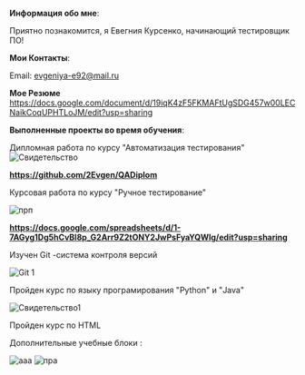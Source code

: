 **Информация обо мне**:
 
Приятно познакомится, я Евегния Курсенко, начинающий тестировщик ПО!

**Мои Контакты**:

 Email: evgeniya-e92@mail.ru
 
**Мое Резюме**
 https://docs.google.com/document/d/19iqK4zF5FKMAFtUgSDG457w00LECNaikCoqUPHTLoJM/edit?usp=sharing
 

  
**Выполненные проекты во время обучения**:
 
Дипломная работа по курсу "Автоматизация тестирования"
![Свидетельство](https://user-images.githubusercontent.com/107884351/209113745-53cb1c24-2780-45df-9642-e66c369c1fb1.png)

**https://github.com/2Evgen/QADiplom**


Курсовая работа по курсу "Ручное тестирование" 

![прп](https://user-images.githubusercontent.com/107884351/209113911-1d235156-5382-42f7-8372-62ebbdcc65d1.png)


**https://docs.google.com/spreadsheets/d/1-7AGyg1Dg5hCvBI8p_G2Arr9Z2tONY2JwPsFyaYQWlg/edit?usp=sharing**

Изучен Git -система контроля версий 

![Git 1](https://user-images.githubusercontent.com/107884351/209645736-26ea47bb-9ad3-4d0c-afcc-6891288e8355.png)


Пройден курс по языку програмирования "Python" и "Java"

![Свидетельство1](https://user-images.githubusercontent.com/107884351/209114570-d85302f7-667a-42ac-ad02-840683c9d317.png)



Пройден курс по HTML

Дополнительные учебные блоки :

![ааа](https://user-images.githubusercontent.com/107884351/209115275-3abce544-9275-4125-b6b3-cf64134d297e.png)
![пра](https://user-images.githubusercontent.com/107884351/209115282-7df470d5-d8c5-4628-a087-154b7d7a9194.png)


